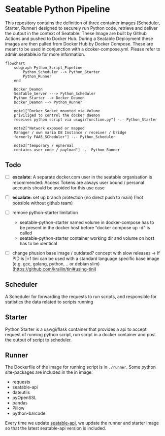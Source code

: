# Seatable Python Pipeline

This repository contains the definition of three container images (Scheduler, Starter, Runner) designed to securely run Python code, retrieve and deliver the output in the context of Seatable. 
These Image are built by Github Actions and pushed to Docker Hub.
During a Seatable Deployment these images are then pulled from Docker Hub by Docker Compose.
These are meant to be used in conjunction with a dcoker-compose.yml. Please refer to admin.seatable.io for more information.


```mermaid
flowchart
    subgraph Python_Script_Pipeline
        Python_Scheduler --> Python_Starter
        Python_Runner
    end

    Docker_Deamon
    SeaTable_Server ---> Python_Scheduler
    Python_Starter --> Docker_Deamon
    Docker_Deamon --> Python_Runner

    note1["Docker Socket mounted via Volume
    priviliged to control the docker daemon
    receives python script via uswgi/function.py"] -.- Python_Starter

    note2["Network exposed or mapped
    Manager / own maria DB Instance / receiver / bridge
    formerly FAAS_SCheduler"] -.- Python_Scheduler

    note3["temporary / ephermal
    contains user code / payload"] -.- Python_Runner
```

## Todo

- [ ] **escalate:** A separate docker.com user in the seatable organisation is recommended:
 Access Tokens are always user bound / personal accounts should be avoided for this use case
- [ ] **escalate:** set up branch protection (no direct push to main) (!not possible without github team)

- [ ] remove python-starter limitation
  - seatable-python-starter named volume in docker-compose has to be present in the docker host before "docker compose up -d" is called
  - seatable-python-starter container working dir and volume on host has to be identical

- [ ] change phusion base image / outdated? concept with slow releases ->
  If PID is |=1 tini can be used with a standard language specific base image (e.g. gcc, golang, python, .. or debian slim) (https://github.com/krallin/tini#using-tini)


## Scheduler
A Scheduler for forwarding the requests to run scripts, and responsible for statistics the data related to scripts running

## Starter
Python Starter is a uswgi/flask container that provides a api to accept request of running python script, run script in a docker container and post the output of script to scheduler.

## Runner
The Dockerfile of the image for running script is in `./runner`.
Some python site-packages are included in the in image:

- requests
- seatable-api
- dateutils
- pyOpenSSL
- pandas
- Pillow
- python-barcode

Every time we update [seatable-api](https://pypi.org/project/seatable-api/), we update the runner and starter image so that the latest seatable-api version is included.
